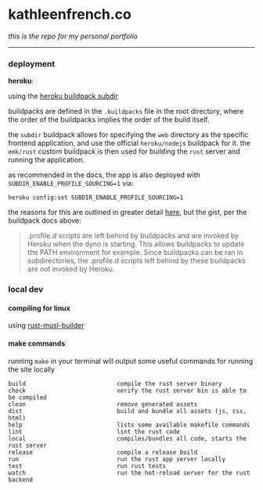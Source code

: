 # kathleenfrench.co

_this is the repo for my personal portfolio_

----

### deployment

**heroku**:

using the [heroku buildpack subdir](https://elements.heroku.com/buildpacks/sectorlabs/heroku-buildpack-subdir)

buildpacks are defined in the `.buildpacks` file in the root directory, where the order of the buildpacks implies the order of the build itself.

the `subdir` buildpack allows for specifying the `web` directory as the specific frontend application, and use the official `heroku/nodejs` buildpack for it. the `emk/rust` custom buildpack is then used for building the `rust` server and running the application.

as recommended in the docs, the app is also deployed with `SUBDIR_ENABLE_PROFILE_SOURCING=1` via:

```
heroku config:set SUBDIR_ENABLE_PROFILE_SOURCING=1
```

the reasons for this are outlined in greater detail [here](https://devcenter.heroku.com/articles/buildpack-api#profile-d-scripts), but the gist, per the buildpack docs above:

> .profile.d scripts are left behind by buildpacks and are invoked by Heroku when the dyno is starting. This allows buildpacks to update the PATH environment for example. Since buildpacks can be ran in subdirectories, the .profile.d scripts left behind by these buildpacks are not invoked by Heroku.

### local dev

#### compiling for linux

using [rust-musl-builder](https://github.com/emk/rust-musl-builder)

#### make commands

running `make` in your terminal will output some useful commands for running the site locally

```
build                          compile the rust server binary
check                          verify the rust server bin is able to be compiled
clean                          remove generated assets
dist                           build and bundle all assets (js, css, html)
help                           lists some available makefile commands
lint                           lint the rust code
local                          compiles/bundles all code, starts the rust server
release                        compile a release build
run                            run the rust app server locally
test                           run rust tests
watch                          run the hot-reload server for the rust backend
```
